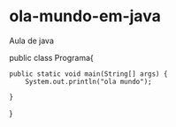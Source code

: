 # ola-mundo-em-java
Aula de java 

public class Programa{
	
	public static void main(String[] args) {
		System.out.println("ola mundo");
		
	}
}
